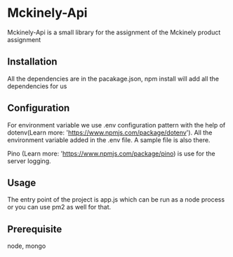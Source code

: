 # Mckinely-Api

Mckinely-Api is a small library for the assignment of the Mckinely product assignment

## Installation

All the dependencies are in the pacakage.json, npm install will add all the dependencies for us

## Configuration

For environment variable we use .env configuration pattern with the help of dotenv(Learn more: 'https://www.npmjs.com/package/dotenv'). All the environment variable added in the .env file. A sample file is also there.

Pino (Learn more: 'https://www.npmjs.com/package/pino) is use for the server logging.

## Usage
The entry point of the project is app.js which can be run as a node process or you can use pm2 as well for that.

## Prerequisite
node, mongo